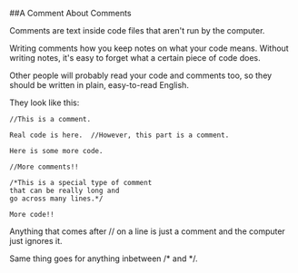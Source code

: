 ##A Comment About Comments

Comments are text inside code files that aren't run by the computer.

Writing comments how you keep notes on what your code means.  Without writing notes, it's easy to forget what a certain piece of code does.

Other people will probably read your code and comments too, so they should be written in plain, easy-to-read English.

They look like this:

    //This is a comment.

    Real code is here.  //However, this part is a comment.

    Here is some more code.

    //More comments!!

    /*This is a special type of comment
    that can be really long and
    go across many lines.*/

    More code!!

Anything that comes after // on a line is just a comment and the computer just ignores it.

Same thing goes for anything inbetween /\* and \*/.